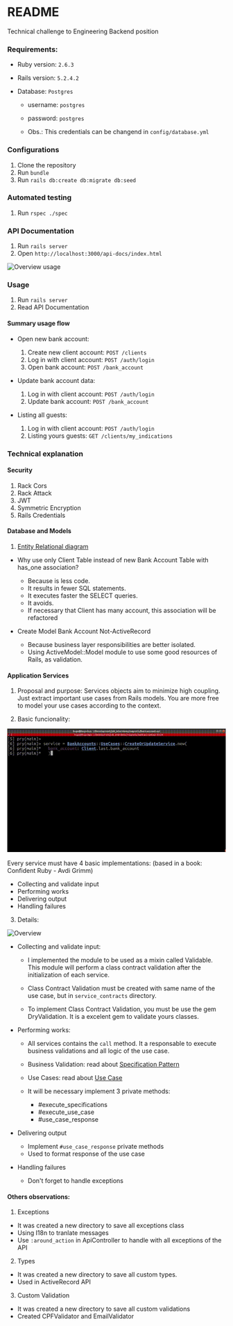 # README

Technical challenge to Engineering Backend position

### Requirements:
* Ruby version: `2.6.3`
* Rails version: `5.2.4.2`

* Database: `Postgres`

  - username: `postgres`
  - password: `postgres`

  - Obs.: This credentials can be changend in `config/database.yml`

### Configurations

1. Clone the repository
2. Run `bundle`
3. Run `rails db:create db:migrate db:seed`

### Automated testing
1. Run `rspec ./spec`

### API Documentation
1. Run `rails server`
2. Open `http://localhost:3000/api-docs/index.html`

![Overview usage](api_documentation.gif)

### Usage
1. Run `rails server`
2. Read API Documentation

#### Summary usage flow
  * Open new bank account:

    1. Create new client account: `POST /clients`
    2. Log in with client account: `POST /auth/login`
    3. Open bank account: `POST /bank_account`

  * Update bank account data:
    1. Log in with client account: `POST /auth/login`
    2. Update bank account: `POST /bank_account`

  * Listing all guests:
    1. Log in with client account: `POST /auth/login`
    2. Listing yours guests: `GET /clients/my_indications`

### Technical explanation

#### Security
1. Rack Cors
2. Rack Attack
3. JWT
4. Symmetric Encryption
5. Rails Credentials

#### Database and Models
1. [Entity Relational diagram](erd.pdf)

  - Why use only Client Table instead of new Bank Account Table with has_one association?
    - Because is less code.
    - It results in fewer SQL statements.
    - It executes faster the SELECT queries.
    - It avoids.
    - If necessary that Client has many account, this association will be refactored

  - Create Model Bank Account Not-ActiveRecord
    - Because business layer responsibilities are better isolated.
    - Using ActiveModel::Model module to use some good resources of Rails, as validation.


#### Application Services
1. Proposal and purpose:
Services objects aim to minimize high coupling. Just extract important use cases from Rails models. You are more free to model your use cases according to the context.

2. Basic funcionality:

![Usage eg.](application_services_usage.gif)

Every service must have 4 basic implementations: (based in a book: Confident Ruby - Avdi Grimm)
  - Collecting and validate input
  - Performing works
  - Delivering output
  - Handling failures

3. Details:

![Overview](application_services_overview)

  - Collecting and validate input:
    - I implemented the module to be used as a mixin called Validable. This module will perform a class contract validation after the initialization of each service.

    - Class Contract Validation must be created with same name of the use case, but in `service_contracts` directory.

    - To implement Class Contract Validation, you must be use the gem DryValidation. It is a excelent gem to validate yours classes.

  - Performing works:
    - All services contains the `call` method. It a responsable to execute business validations and all logic of the use case.

    - Business Validation: read about [Specification Pattern](https://martinfowler.com/apsupp/spec.pdf)

    - Use Cases: read about [Use Case](https://martinfowler.com/bliki/UseCase.html)

    - It will be necessary implement 3 private methods:
      - #execute_specifications
      - #execute_use_case
      - #use_case_response

  - Delivering output
    - Implement `#use_case_response` private methods
    - Used to format response of the use case

  - Handling failures
    - Don't forget to handle exceptions

#### Others observations:
1. Exceptions
  - It was created a new directory to save all exceptions class
  - Using I18n to tranlate messages
  - Use `:around_action` in ApiController to handle with all exceptions of the API

2. Types
  - It was created a new directory to save all custom types.
  - Used in ActiveRecord API

3. Custom Validation
  - It was created a new directory to save all custom validations
  - Created CPFValidator and EmailValidator
